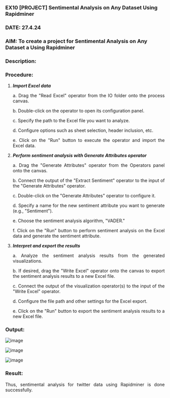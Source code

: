 ### EX10 [PROJECT] Sentimental Analysis on Any Dataset Using Rapidminer
### DATE: 27.4.24
### AIM: To create a project for Sentimental Analysis on Any Dataset a Using Rapidminer
### Description: 
<div align = "justify">

### Procedure:
1) ***Import Excel data***
    <p>a. Drag the "Read Excel" operator from the IO folder onto the process canvas.
    <p>b. Double-click on the operator to open its configuration panel.
    <p>c. Specify the path to the Excel file you want to analyze.
    <p>d. Configure options such as sheet selection, header inclusion, etc.
    <p>e. Click on the "Run" button to execute the operator and import the Excel data.
2) ***Perform sentiment analysis with Generate Attributes operator***
    <p>a. Drag the "Generate Attributes" operator from the Operators panel onto the canvas.
    <p>b. Connect the output of the "Extract Sentiment" operator to the input of the "Generate Attributes" operator.
    <p>c. Double-click on the "Generate Attributes" operator to configure it.
    <p>d. Specify a name for the new sentiment attribute you want to generate (e.g., "Sentiment").
    <p>e. Choose the sentiment analysis algorithm, "VADER."
    <p>f. Click on the "Run" button to perform sentiment analysis on the Excel data and generate the sentiment attribute.
3) ***Interpret and export the results***
    <p>a. Analyze the sentiment analysis results from the generated visualizations.
    <p>b. If desired, drag the "Write Excel" operator onto the canvas to export the sentiment analysis results to a new Excel file.
    <p>c. Connect the output of the visualization operator(s) to the input of the "Write Excel" operator.
    <p>d. Configure the file path and other settings for the Excel export.
    <p>e. Click on the "Run" button to export the sentiment analysis results to a new Excel file.

### Output:

![image](https://github.com/Thenmozhi-Palanisamy/WDM_EXP10/assets/95198708/5fd2a5ab-dab5-4c50-a438-546e45c2483f)

![image](https://github.com/Thenmozhi-Palanisamy/WDM_EXP10/assets/95198708/a2d1f78a-97b3-4711-86d8-01aea07c78f1)

![image](https://github.com/Thenmozhi-Palanisamy/WDM_EXP10/assets/95198708/75e1d42c-8490-4f90-b81f-5979b5b03f02)


### Result:

Thus, sentimental analysis for twitter data using Rapidminer is done successfully.
